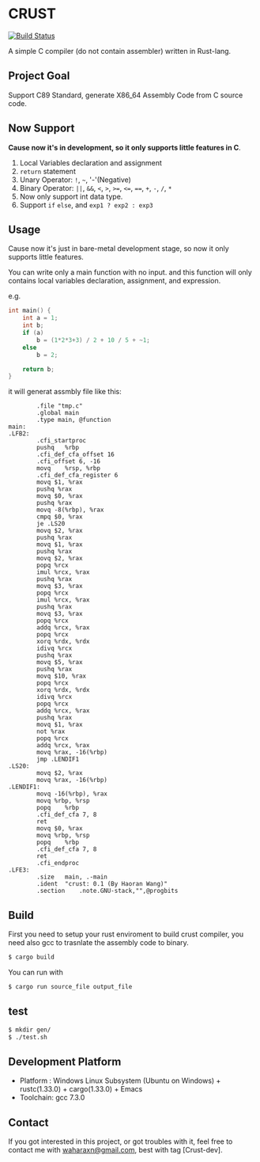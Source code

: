 # CRUST
[![Build Status](https://travis-ci.com/onehr/crust.svg?branch=master)](https://travis-ci.com/onehr/crust)

A simple C compiler (do not contain assembler) written in Rust-lang.

## Project Goal
Support C89 Standard, generate X86_64 Assembly Code from C source code.

## Now Support
**Cause now it's in development, so it only supports little features in C**.
1. Local Variables declaration and assignment
2. `return` statement
3. Unary Operator: `!`, `~`, '-'(Negative)
4. Binary Operator: `||`, `&&`, `<`, `>`, `>=`, `<=`, `==`, `+`, `-`, `/`, `*`
5. Now only support int data type.
6. Support `if` `else`, and `exp1 ? exp2 : exp3`

## Usage
Cause now it's just in bare-metal development stage, so now it only supports little features.

You can write only a main function with no input.
and this function will only contains local variables declaration, assignment, and expression.

e.g.
```c
int main() {
	int a = 1;
	int b;
	if (a) 
		b = (1*2*3+3) / 2 + 10 / 5 + ~1; 
	else 
		b = 2;

	return b;
}
```
it will generat assmbly file like this:
```assembly
        .file "tmp.c"
        .global main
        .type main, @function
main:
.LFB2:
        .cfi_startproc
        pushq	%rbp
        .cfi_def_cfa_offset 16
        .cfi_offset 6, -16
        movq	%rsp, %rbp
        .cfi_def_cfa_register 6
        movq $1, %rax
        pushq %rax
        movq $0, %rax
        pushq %rax
        movq -8(%rbp), %rax
        cmpq $0, %rax
        je .LS20
        movq $2, %rax
        pushq %rax
        movq $1, %rax
        pushq %rax
        movq $2, %rax
        popq %rcx
        imul %rcx, %rax
        pushq %rax
        movq $3, %rax
        popq %rcx
        imul %rcx, %rax
        pushq %rax
        movq $3, %rax
        popq %rcx
        addq %rcx, %rax
        popq %rcx
        xorq %rdx, %rdx
        idivq %rcx
        pushq %rax
        movq $5, %rax
        pushq %rax
        movq $10, %rax
        popq %rcx
        xorq %rdx, %rdx
        idivq %rcx
        popq %rcx
        addq %rcx, %rax
        pushq %rax
        movq $1, %rax
        not %rax
        popq %rcx
        addq %rcx, %rax
        movq %rax, -16(%rbp)
        jmp .LENDIF1
.LS20:
        movq $2, %rax
        movq %rax, -16(%rbp)
.LENDIF1:
        movq -16(%rbp), %rax
        movq %rbp, %rsp
        popq	%rbp
        .cfi_def_cfa 7, 8
        ret
        movq $0, %rax
        movq %rbp, %rsp
        popq	%rbp
        .cfi_def_cfa 7, 8
        ret
        .cfi_endproc
.LFE3:
        .size	main, .-main
        .ident	"crust: 0.1 (By Haoran Wang)"
        .section	.note.GNU-stack,"",@progbits
```
## Build
First you need to setup your rust enviroment to build crust compiler, you need also gcc to trasnlate the assembly code to binary.
```bash
$ cargo build
```
You can run with
```bash
$ cargo run source_file output_file
```

## test
```bash
$ mkdir gen/
$ ./test.sh
```

## Development Platform
* Platform : Windows Linux Subsystem (Ubuntu on Windows) + rustc(1.33.0) + cargo(1.33.0) + Emacs
* Toolchain: gcc 7.3.0

## Contact
If you got interested in this project, or got troubles with it, feel free to contact me with 
waharaxn@gmail.com, best with tag [Crust-dev].
